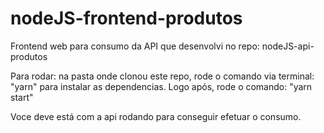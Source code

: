 # nodeJS-frontend-produtos

Frontend web para consumo da API que desenvolvi no repo: nodeJS-api-produtos

Para rodar:
na pasta onde clonou este repo, rode o comando via terminal: "yarn" para instalar as dependencias.
Logo após, rode o comando: "yarn start"

Voce deve está com a api rodando para conseguir efetuar o consumo.
